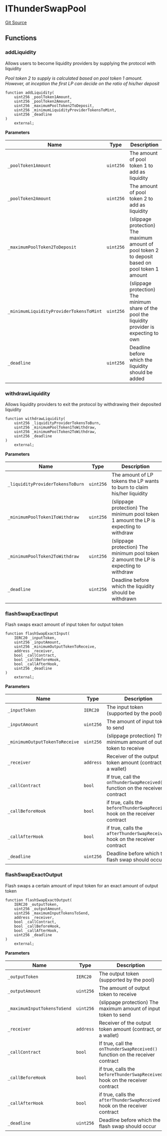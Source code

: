 # IThunderSwapPool
[Git Source](https://github.com/Sahil-Gujrati/thunder-swap/blob/48c2541b51225b6140f6383b56ab80046ea60c03/src/core/interfaces/IThunderSwapPool.sol)


## Functions
### addLiquidity

Allows users to become liquidity providers by supplying the protocol with liquidity

*Pool token 2 to supply is calculated based on pool token 1 amount. However, at inception
the first LP can decide on the ratio of his/her deposit*


```solidity
function addLiquidity(
    uint256 _poolToken1Amount,
    uint256 _poolToken2Amount,
    uint256 _maximumPoolToken2ToDeposit,
    uint256 _minimumLiquidityProviderTokensToMint,
    uint256 _deadline
)
    external;
```
**Parameters**

|Name|Type|Description|
|----|----|-----------|
|`_poolToken1Amount`|`uint256`|The amount of pool token 1 to add as liquidity|
|`_poolToken2Amount`|`uint256`|The amount of pool token 2 to add as liquidity|
|`_maximumPoolToken2ToDeposit`|`uint256`|(slippage protection) The maximum amount of pool token 2 to deposit based on pool token 1 amount|
|`_minimumLiquidityProviderTokensToMint`|`uint256`|(slippage protection) The minimum share of the pool the liquidity provider is expecting to own|
|`_deadline`|`uint256`|Deadline before which the liquidity should be added|


### withdrawLiquidity

Allows liquidity providers to exit the protocol by withdrawing their deposited
liquidity


```solidity
function withdrawLiquidity(
    uint256 _liquidityProviderTokensToBurn,
    uint256 _minimumPoolToken1ToWithdraw,
    uint256 _minimumPoolToken2ToWithdraw,
    uint256 _deadline
)
    external;
```
**Parameters**

|Name|Type|Description|
|----|----|-----------|
|`_liquidityProviderTokensToBurn`|`uint256`|The amount of LP tokens the LP wants to burn to claim his/her liquidity|
|`_minimumPoolToken1ToWithdraw`|`uint256`|(slippage protection) The minimum pool token 1 amount the LP is expecting to withdraw|
|`_minimumPoolToken2ToWithdraw`|`uint256`|(slippage protection) The minimum pool token 2 amount the LP is expecting to withdraw|
|`_deadline`|`uint256`|Deadline before which the liquidity should be withdrawn|


### flashSwapExactInput

Flash swaps exact amount of input token for output token


```solidity
function flashSwapExactInput(
    IERC20 _inputToken,
    uint256 _inputAmount,
    uint256 _minimumOutputTokenToReceive,
    address _receiver,
    bool _callContract,
    bool _callBeforeHook,
    bool _callAfterHook,
    uint256 _deadline
)
    external;
```
**Parameters**

|Name|Type|Description|
|----|----|-----------|
|`_inputToken`|`IERC20`|The input token (supported by the pool)|
|`_inputAmount`|`uint256`|The amount of input token to send|
|`_minimumOutputTokenToReceive`|`uint256`|(slippage protection) The minimum amount of output token to receive|
|`_receiver`|`address`|Receiver of the output token amount (contract, or a wallet)|
|`_callContract`|`bool`|If true, call the `onThunderSwapReceived()` function on the receiver contract|
|`_callBeforeHook`|`bool`|if true, calls the `beforeThunderSwapReceived` hook on the receiver contract|
|`_callAfterHook`|`bool`|if true, calls the `afterThunderSwapReceived` hook on the receiver contract|
|`_deadline`|`uint256`|Deadline before which the flash swap should occur|


### flashSwapExactOutput

Flash swaps a certain amount of input token for an exact amount of output token


```solidity
function flashSwapExactOutput(
    IERC20 _outputToken,
    uint256 _outputAmount,
    uint256 _maximumInputTokensToSend,
    address _receiver,
    bool _callContract,
    bool _callBeforeHook,
    bool _callAfterHook,
    uint256 _deadline
)
    external;
```
**Parameters**

|Name|Type|Description|
|----|----|-----------|
|`_outputToken`|`IERC20`|The output token (supported by the pool)|
|`_outputAmount`|`uint256`|The amount of output token to receive|
|`_maximumInputTokensToSend`|`uint256`|(slippage protection) The maximum amount of input token to send|
|`_receiver`|`address`|Receiver of the output token amount (contract, or a wallet)|
|`_callContract`|`bool`|If true, call the `onThunderSwapReceived()` function on the receiver contract|
|`_callBeforeHook`|`bool`|if true, calls the `beforeThunderSwapReceived` hook on the receiver contract|
|`_callAfterHook`|`bool`|if true, calls the `afterThunderSwapReceived` hook on the receiver contract|
|`_deadline`|`uint256`|Deadline before which the flash swap should occur|


